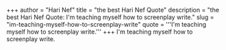+++
author = "Hari Nef"
title = "the best Hari Nef Quote"
description = "the best Hari Nef Quote: I'm teaching myself how to screenplay write."
slug = "im-teaching-myself-how-to-screenplay-write"
quote = '''I'm teaching myself how to screenplay write.'''
+++
I'm teaching myself how to screenplay write.
